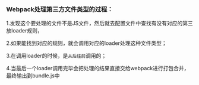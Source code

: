 ### Webpack处理第三方文件类型的过程：

1.发现这个要处理的文件不是JS文件，然后就去配置文件中查找有没有对应的第三放loader规则，

2.如果能找到对应的规则，就会调用对应的loader处理这种文件类型；

3.在调用loader的时候，是`从后往前`调用的；

4.当最后一个loader调用完毕会把处理的结果直接交给webpack进行打包合并，最终输出到bundle.js中